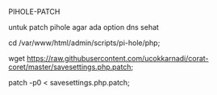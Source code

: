 PIHOLE-PATCH

untuk patch pihole agar ada option dns sehat

cd /var/www/html/admin/scripts/pi-hole/php;

wget https://raw.githubusercontent.com/ucokkarnadi/corat-coret/master/savesettings.php.patch;

patch -p0 < savesettings.php.patch;
